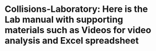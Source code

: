# Collisions-Laboratory: Here is the Lab manual with supporting materials such as Videos for video analysis and Excel spreadsheet
